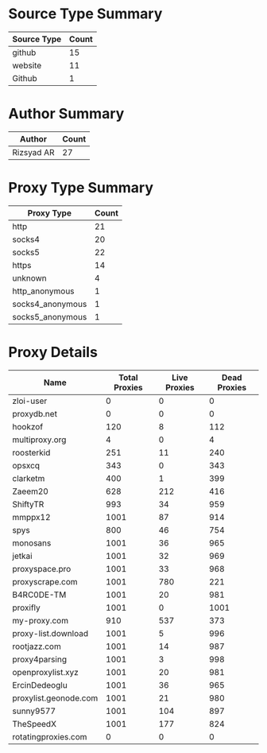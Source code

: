 # Source Type Summary

| Source Type | Count |
|-------------|-------|
| github | 15 |
| website | 11 |
| Github | 1 |


# Author Summary

| Author | Count |
|--------|-------|
| Rizsyad AR | 27 |


# Proxy Type Summary

| Proxy Type | Count |
|------------|-------|
| http | 21 |
| socks4 | 20 |
| socks5 | 22 |
| https | 14 |
| unknown | 4 |
| http_anonymous | 1 |
| socks4_anonymous | 1 |
| socks5_anonymous | 1 |


# Proxy Details

| Name | Total Proxies | Live Proxies | Dead Proxies |
|------|---------------|--------------|---------------|
| zloi-user | 0 | 0 | 0 |
| proxydb.net | 0 | 0 | 0 |
| hookzof | 120 | 8 | 112 |
| multiproxy.org | 4 | 0 | 4 |
| roosterkid | 251 | 11 | 240 |
| opsxcq | 343 | 0 | 343 |
| clarketm | 400 | 1 | 399 |
| Zaeem20 | 628 | 212 | 416 |
| ShiftyTR | 993 | 34 | 959 |
| mmppx12 | 1001 | 87 | 914 |
| spys | 800 | 46 | 754 |
| monosans | 1001 | 36 | 965 |
| jetkai | 1001 | 32 | 969 |
| proxyspace.pro | 1001 | 33 | 968 |
| proxyscrape.com | 1001 | 780 | 221 |
| B4RC0DE-TM | 1001 | 20 | 981 |
| proxifly | 1001 | 0 | 1001 |
| my-proxy.com | 910 | 537 | 373 |
| proxy-list.download | 1001 | 5 | 996 |
| rootjazz.com | 1001 | 14 | 987 |
| proxy4parsing | 1001 | 3 | 998 |
| openproxylist.xyz | 1001 | 20 | 981 |
| ErcinDedeoglu | 1001 | 36 | 965 |
| proxylist.geonode.com | 1001 | 21 | 980 |
| sunny9577 | 1001 | 104 | 897 |
| TheSpeedX | 1001 | 177 | 824 |
| rotatingproxies.com | 0 | 0 | 0 |
